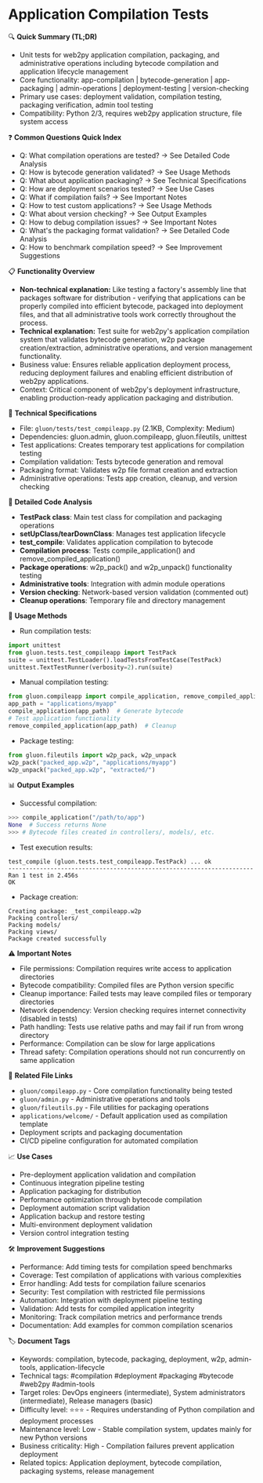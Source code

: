 # Application Compilation Tests

🔍 **Quick Summary (TL;DR)**
- Unit tests for web2py application compilation, packaging, and administrative operations including bytecode compilation and application lifecycle management
- Core functionality: app-compilation | bytecode-generation | app-packaging | admin-operations | deployment-testing | version-checking
- Primary use cases: deployment validation, compilation testing, packaging verification, admin tool testing
- Compatibility: Python 2/3, requires web2py application structure, file system access

❓ **Common Questions Quick Index**
- Q: What compilation operations are tested? → See Detailed Code Analysis
- Q: How is bytecode generation validated? → See Usage Methods
- Q: What about application packaging? → See Technical Specifications
- Q: How are deployment scenarios tested? → See Use Cases
- Q: What if compilation fails? → See Important Notes
- Q: How to test custom applications? → See Usage Methods
- Q: What about version checking? → See Output Examples
- Q: How to debug compilation issues? → See Important Notes
- Q: What's the packaging format validation? → See Detailed Code Analysis
- Q: How to benchmark compilation speed? → See Improvement Suggestions

📋 **Functionality Overview**
- **Non-technical explanation:** Like testing a factory's assembly line that packages software for distribution - verifying that applications can be properly compiled into efficient bytecode, packaged into deployment files, and that all administrative tools work correctly throughout the process.
- **Technical explanation:** Test suite for web2py's application compilation system that validates bytecode generation, w2p package creation/extraction, administrative operations, and version management functionality.
- Business value: Ensures reliable application deployment process, reducing deployment failures and enabling efficient distribution of web2py applications.
- Context: Critical component of web2py's deployment infrastructure, enabling production-ready application packaging and distribution.

🔧 **Technical Specifications**
- File: `gluon/tests/test_compileapp.py` (2.1KB, Complexity: Medium)
- Dependencies: gluon.admin, gluon.compileapp, gluon.fileutils, unittest
- Test applications: Creates temporary test applications for compilation testing
- Compilation validation: Tests bytecode generation and removal
- Packaging format: Validates w2p file format creation and extraction
- Administrative operations: Tests app creation, cleanup, and version checking

📝 **Detailed Code Analysis**
- **TestPack class**: Main test class for compilation and packaging operations
- **setUpClass/tearDownClass**: Manages test application lifecycle
- **test_compile**: Validates application compilation to bytecode
- **Compilation process**: Tests compile_application() and remove_compiled_application()
- **Package operations**: w2p_pack() and w2p_unpack() functionality testing
- **Administrative tools**: Integration with admin module operations
- **Version checking**: Network-based version validation (commented out)
- **Cleanup operations**: Temporary file and directory management

🚀 **Usage Methods**
- Run compilation tests:
```python
import unittest
from gluon.tests.test_compileapp import TestPack
suite = unittest.TestLoader().loadTestsFromTestCase(TestPack)
unittest.TextTestRunner(verbosity=2).run(suite)
```
- Manual compilation testing:
```python
from gluon.compileapp import compile_application, remove_compiled_application
app_path = "applications/myapp"
compile_application(app_path)  # Generate bytecode
# Test application functionality
remove_compiled_application(app_path)  # Cleanup
```
- Package testing:
```python
from gluon.fileutils import w2p_pack, w2p_unpack
w2p_pack("packed_app.w2p", "applications/myapp")
w2p_unpack("packed_app.w2p", "extracted/")
```

📊 **Output Examples**
- Successful compilation:
```python
>>> compile_application("/path/to/app")
None  # Success returns None
>>> # Bytecode files created in controllers/, models/, etc.
```
- Test execution results:
```
test_compile (gluon.tests.test_compileapp.TestPack) ... ok
----------------------------------------------------------------------
Ran 1 test in 2.456s
OK
```
- Package creation:
```
Creating package: _test_compileapp.w2p
Packing controllers/
Packing models/
Packing views/
Package created successfully
```

⚠️ **Important Notes**
- File permissions: Compilation requires write access to application directories
- Bytecode compatibility: Compiled files are Python version specific
- Cleanup importance: Failed tests may leave compiled files or temporary directories
- Network dependency: Version checking requires internet connectivity (disabled in tests)
- Path handling: Tests use relative paths and may fail if run from wrong directory
- Performance: Compilation can be slow for large applications
- Thread safety: Compilation operations should not run concurrently on same application

🔗 **Related File Links**
- `gluon/compileapp.py` - Core compilation functionality being tested
- `gluon/admin.py` - Administrative operations and tools
- `gluon/fileutils.py` - File utilities for packaging operations
- `applications/welcome/` - Default application used as compilation template
- Deployment scripts and packaging documentation
- CI/CD pipeline configuration for automated compilation

📈 **Use Cases**
- Pre-deployment application validation and compilation
- Continuous integration pipeline testing
- Application packaging for distribution
- Performance optimization through bytecode compilation
- Deployment automation script validation
- Application backup and restore testing
- Multi-environment deployment validation
- Version control integration testing

🛠️ **Improvement Suggestions**
- Performance: Add timing tests for compilation speed benchmarks
- Coverage: Test compilation of applications with various complexities
- Error handling: Add tests for compilation failure scenarios
- Security: Test compilation with restricted file permissions
- Automation: Integration with deployment pipeline testing
- Validation: Add tests for compiled application integrity
- Monitoring: Track compilation metrics and performance trends
- Documentation: Add examples for common compilation scenarios

🏷️ **Document Tags**
- Keywords: compilation, bytecode, packaging, deployment, w2p, admin-tools, application-lifecycle
- Technical tags: #compilation #deployment #packaging #bytecode #web2py #admin-tools
- Target roles: DevOps engineers (intermediate), System administrators (intermediate), Release managers (basic)
- Difficulty level: ⭐⭐⭐ - Requires understanding of Python compilation and deployment processes
- Maintenance level: Low - Stable compilation system, updates mainly for new Python versions
- Business criticality: High - Compilation failures prevent application deployment
- Related topics: Application deployment, bytecode compilation, packaging systems, release management
